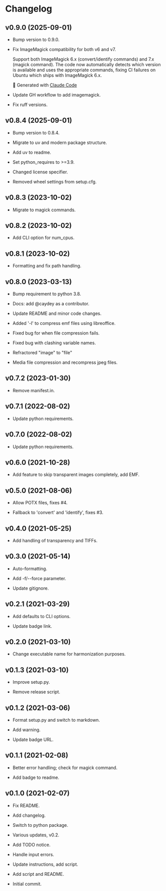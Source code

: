# Changelog


## v0.9.0 (2025-09-01)

* Bump version to 0.9.0.

* Fix ImageMagick compatibility for both v6 and v7.

  Support both ImageMagick 6.x (convert/identify commands) and 7.x (magick command).
  The code now automatically detects which version is available and uses the
  appropriate commands, fixing CI failures on Ubuntu which ships with ImageMagick 6.x.

  🤖 Generated with [Claude Code](https://claude.ai/code)

* Update GH workflow to add imagemagick.

* Fix ruff versions.


## v0.8.4 (2025-09-01)

* Bump version to 0.8.4.

* Migrate to uv and modern package structure.

* Add uv to readme.

* Set python_requires to >=3.9.

* Changed license specifier.

* Removed wheel settings from setup.cfg.


## v0.8.3 (2023-10-02)

* Migrate to magick commands.


## v0.8.2 (2023-10-02)

* Add CLI option for num_cpus.


## v0.8.1 (2023-10-02)

* Formatting and fix path handling.


## v0.8.0 (2023-03-13)

* Bump requirement to python 3.8.

* Docs: add @caydey as a contributor.

* Update README and minor code changes.

* Added '-l' to compress emf files using libreoffice.

* Fixed bug for when file compression fails.

* Fixed bug with clashing variable names.

* Refractored "image" to "file"

* Media file compression and recompress jpeg files.


## v0.7.2 (2023-01-30)

* Remove manifest.in.


## v0.7.1 (2022-08-02)

* Update python requirements.


## v0.7.0 (2022-08-02)

* Update python requirements.


## v0.6.0 (2021-10-28)

* Add feature to skip transparent images completely, add EMF.


## v0.5.0 (2021-08-06)

* Allow POTX files, fixes #4.

* Fallback to 'convert' and 'identify', fixes #3.


## v0.4.0 (2021-05-25)

* Add handling of transparency and TIFFs.


## v0.3.0 (2021-05-14)

* Auto-formatting.

* Add -f/--force parameter.

* Update gitignore.


## v0.2.1 (2021-03-29)

* Add defaults to CLI options.

* Update badge link.


## v0.2.0 (2021-03-10)

* Change executable name for harmonization purposes.


## v0.1.3 (2021-03-10)

* Improve setup.py.

* Remove release script.


## v0.1.2 (2021-03-06)

* Format setup.py and switch to markdown.

* Add warning.

* Update badge URL.


## v0.1.1 (2021-02-08)

* Better error handling; check for magick command.

* Add badge to readme.


## v0.1.0 (2021-02-07)

* Fix README.

* Add changelog.

* Switch to python package.

* Various updates, v0.2.

* Add TODO notice.

* Handle input errors.

* Update instructions, add script.

* Add script and README.

* Initial commit.


